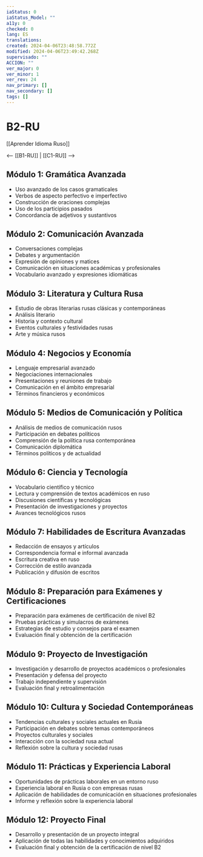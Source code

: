 ```yaml
---
iaStatus: 0
iaStatus_Model: ""
a11y: 0
checked: 0
lang: ES
translations: 
created: 2024-04-06T23:48:58.772Z
modified: 2024-04-06T23:49:42.268Z
supervisado: ""
ACCION: ""
ver_major: 0
ver_minor: 1
ver_rev: 24
nav_primary: []
nav_secondary: []
tags: []
---
```

# B2-RU

[[Aprender Idioma Ruso]]

<-- [[B1-RU]] | [[C1-RU]] -->

## Módulo 1: Gramática Avanzada

- Uso avanzado de los casos gramaticales
- Verbos de aspecto perfectivo e imperfectivo
- Construcción de oraciones complejas
- Uso de los participios pasados
- Concordancia de adjetivos y sustantivos

## Módulo 2: Comunicación Avanzada

- Conversaciones complejas
- Debates y argumentación
- Expresión de opiniones y matices
- Comunicación en situaciones académicas y profesionales
- Vocabulario avanzado y expresiones idiomáticas

## Módulo 3: Literatura y Cultura Rusa

- Estudio de obras literarias rusas clásicas y contemporáneas
- Análisis literario
- Historia y contexto cultural
- Eventos culturales y festividades rusas
- Arte y música rusos

## Módulo 4: Negocios y Economía

- Lenguaje empresarial avanzado
- Negociaciones internacionales
- Presentaciones y reuniones de trabajo
- Comunicación en el ámbito empresarial
- Términos financieros y económicos

## Módulo 5: Medios de Comunicación y Política

- Análisis de medios de comunicación rusos
- Participación en debates políticos
- Comprensión de la política rusa contemporánea
- Comunicación diplomática
- Términos políticos y de actualidad

## Módulo 6: Ciencia y Tecnología

- Vocabulario científico y técnico
- Lectura y comprensión de textos académicos en ruso
- Discusiones científicas y tecnológicas
- Presentación de investigaciones y proyectos
- Avances tecnológicos rusos

## Módulo 7: Habilidades de Escritura Avanzadas

- Redacción de ensayos y artículos
- Correspondencia formal e informal avanzada
- Escritura creativa en ruso
- Corrección de estilo avanzada
- Publicación y difusión de escritos

## Módulo 8: Preparación para Exámenes y Certificaciones

- Preparación para exámenes de certificación de nivel B2
- Pruebas prácticas y simulacros de exámenes
- Estrategias de estudio y consejos para el examen
- Evaluación final y obtención de la certificación

## Módulo 9: Proyecto de Investigación

- Investigación y desarrollo de proyectos académicos o profesionales
- Presentación y defensa del proyecto
- Trabajo independiente y supervisión
- Evaluación final y retroalimentación

## Módulo 10: Cultura y Sociedad Contemporáneas

- Tendencias culturales y sociales actuales en Rusia
- Participación en debates sobre temas contemporáneos
- Proyectos culturales y sociales
- Interacción con la sociedad rusa actual
- Reflexión sobre la cultura y sociedad rusas

## Módulo 11: Prácticas y Experiencia Laboral

- Oportunidades de prácticas laborales en un entorno ruso
- Experiencia laboral en Rusia o con empresas rusas
- Aplicación de habilidades de comunicación en situaciones profesionales
- Informe y reflexión sobre la experiencia laboral

## Módulo 12: Proyecto Final

- Desarrollo y presentación de un proyecto integral
- Aplicación de todas las habilidades y conocimientos adquiridos
- Evaluación final y obtención de la certificación de nivel B2

